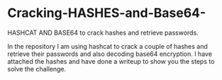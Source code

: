 # Cracking-HASHES-and-Base64-
HASHCAT AND BASE64 to crack hashes and retrieve passwords.

In the repository I am using hashcat to crack a couple of hashes and retrieve their passwords and also decoding base64 encryption. I have attached the hashes and have done a writeup to show you the steps to solve the challenge.
